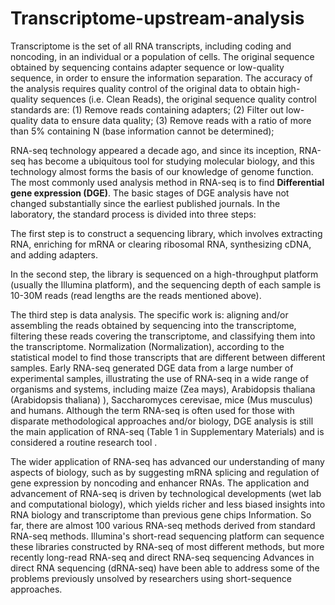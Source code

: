 # Transcriptome-upstream-analysis
Transcriptome is the set of all RNA transcripts, including coding and noncoding, in an individual or a population of cells.
The original sequence obtained by sequencing contains adapter sequence or low-quality sequence, in order to ensure the information separation.
The accuracy of the analysis requires quality control of the original data to obtain high-quality sequences (i.e.
Clean Reads), the original sequence quality control standards are:
(1) Remove reads containing adapters;
(2) Filter out low-quality data to ensure data quality;
(3) Remove reads with a ratio of more than 5% containing N (base information cannot be determined);

RNA-seq technology appeared a decade ago, and since its inception, RNA-seq has become a ubiquitous tool for studying molecular biology, and this technology almost forms the basis of our knowledge of genome function. The most commonly used analysis method in RNA-seq is to find **Differential gene expression (DGE)**. The basic stages of DGE analysis have not changed substantially since the earliest published journals. In the laboratory, the standard process is divided into three steps:

The first step is to construct a sequencing library, which involves extracting RNA, enriching for mRNA or clearing ribosomal RNA, synthesizing cDNA, and adding adapters.

In the second step, the library is sequenced on a high-throughput platform (usually the Illumina platform), and the sequencing depth of each sample is 10-30M reads (read lengths are the reads mentioned above).

The third step is data analysis. The specific work is: aligning and/or assembling the reads obtained by sequencing into the transcriptome, filtering these reads covering the transcriptome, and classifying them into the transcriptome. Normalization (Normalization), according to the statistical model to find those transcripts that are different between different samples. Early RNA-seq generated DGE data from a large number of experimental samples, illustrating the use of RNA-seq in a wide range of organisms and systems, including maize (Zea mays), Arabidopsis thaliana (Arabidopsis thaliana) ), Saccharomyces cerevisae, mice (Mus musculus) and humans. Although the term RNA-seq is often used for those with disparate methodological approaches and/or biology, DGE analysis is still the main application of RNA-seq (Table 1 in Supplementary Materials) and is considered a routine research tool .

The wider application of RNA-seq has advanced our understanding of many aspects of biology, such as by suggesting mRNA splicing and regulation of gene expression by noncoding and enhancer RNAs. The application and advancement of RNA-seq is driven by technological developments (wet lab and computational biology), which yields richer and less biased insights into RNA biology and transcriptome than previous gene chips Information. So far, there are almost 100 various RNA-seq methods derived from standard RNA-seq methods. Illumina's short-read sequencing platform can sequence these libraries constructed by RNA-seq of most different methods, but more recently long-read RNA-seq and direct RNA-seq sequencing Advances in direct RNA sequencing (dRNA-seq) have been able to address some of the problems previously unsolved by researchers using short-sequence approaches.
